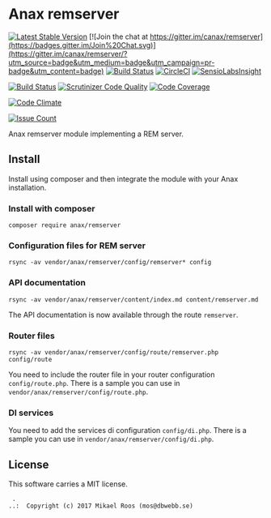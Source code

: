 Anax remserver
==================================

[![Latest Stable Version](https://poser.pugx.org/anax/remserver/v/stable)](https://packagist.org/packages/anax/remserver)
[![Join the chat at https://gitter.im/canax/remserver](https://badges.gitter.im/Join%20Chat.svg)](https://gitter.im/canax/remserver/?utm_source=badge&utm_medium=badge&utm_campaign=pr-badge&utm_content=badge)
[![Build Status](https://travis-ci.org/canax/remserver.svg?branch=master)](https://travis-ci.org/canax/remserver)
[![CircleCI](https://circleci.com/gh/canax/remserver.svg?style=svg)](https://circleci.com/gh/canax/remserver)
[![SensioLabsInsight](https://insight.sensiolabs.com/projects/067df5c1-e2f6-4f2e-b479-79cfe511ae7c/mini.png)](https://insight.sensiolabs.com/projects/5c8cab98-b8f2-4cce-8003-a67c307282fd)

[![Build Status](https://scrutinizer-ci.com/g/canax/remserver/badges/build.png?b=master)](https://scrutinizer-ci.com/g/canax/remserver/build-status/master)
[![Scrutinizer Code Quality](https://scrutinizer-ci.com/g/canax/remserver/badges/quality-score.png?b=master)](https://scrutinizer-ci.com/g/canax/remserver/?branch=master)
[![Code Coverage](https://scrutinizer-ci.com/g/canax/remserver/badges/coverage.png?b=master)](https://scrutinizer-ci.com/g/canax/remserver/?branch=master)

[![Code Climate](https://codeclimate.com/github/canax/remserver/badges/gpa.svg)](https://codeclimate.com/github/canax/remserver)
<!--
[![Test Coverage](https://codeclimate.com/github/canax/remserver/badges/coverage.svg)](https://codeclimate.com/github/canax/remserver/coverage)
-->
[![Issue Count](https://codeclimate.com/github/canax/remserver/badges/issue_count.svg)](https://codeclimate.com/github/canax/remserver)

Anax remserver module implementing a REM server.



Install
------------------

Install using composer and then integrate the module with your Anax installation.



### Install with composer

```
composer require anax/remserver
```



### Configuration files for REM server

```
rsync -av vendor/anax/remserver/config/remserver* config
```



### API documentation

```
rsync -av vendor/anax/remserver/content/index.md content/remserver.md
```

The API documentation is now available through the route `remserver`.



### Router files

```
rsync -av vendor/anax/remserver/config/route/remserver.php config/route
```

You need to include the router file in your router configuration `config/route.php`. There is a sample you can use in `vendor/anax/remserver/config/route.php`.



### DI services

You need to add the services di configuration `config/di.php`. There is a sample you can use in `vendor/anax/remserver/config/di.php`.



License
------------------

This software carries a MIT license.



```
 .  
..:  Copyright (c) 2017 Mikael Roos (mos@dbwebb.se)
```
